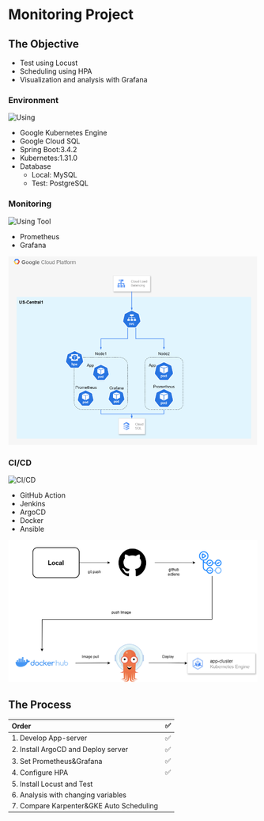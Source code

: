 ﻿# Monitoring Project

## The Objective

- Test using Locust
- Scheduling using HPA
- Visualization and analysis with Grafana

### Environment

![Using](https://go-skill-icons.vercel.app/api/icons?i=spring,mysql,postgresql,kubernetes,gcp,terraform)

- Google Kubernetes Engine
- Google Cloud SQL
- Spring Boot:3.4.2
- Kubernetes:1.31.0
- Database
  - Local: MySQL
  - Test: PostgreSQL

### Monitoring

![Using Tool](https://go-skill-icons.vercel.app/api/icons?i=grafana,prometheus)

- Prometheus
- Grafana

![Architecture Diagram](Monitoring-Project.drawio.png)

### CI/CD

![CI/CD](https://go-skill-icons.vercel.app/api/icons?i=github,argocd,docker)

- GitHub Action
- Jenkins
- ArgoCD
- Docker
- Ansible

![CI/CD](cicd.png)

## The Process
|Order|✅|
|:-----|:----:|
|1. Develop App-server|✅|
|2. Install ArgoCD and Deploy server|✅|
|3. Set Prometheus&Grafana|✅|
|4. Configure HPA|✅|
|5. Install Locust and Test||
|6. Analysis with changing variables||
|7. Compare Karpenter&GKE Auto Scheduling||